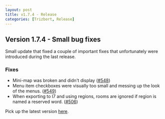 ```yaml
---
layout: post
title: v1.7.4 - Release
categories: [Trizbort, Release]
---
```


## Version 1.7.4 - Small bug fixes

Small update that fixed a couple of important fixes that unfortunately were introduced during the last release.

### Fixes

- Mini-map was broken and didn't display ([#548](https://github.com/JasonLautzenheiser/trizbort/issues/548))
- Menu item checkboxes were visually too small and messing up the look of the menus. ([#549](https://github.com/JasonLautzenheiser/trizbort/issues/549))
- When exporting to I7 and using regions, rooms are ignored if region is named a reserved word. ([#506](https://github.com/JasonLautzenheiser/trizbort/issues/506))

Pick up the latest version [here](https://github.com/JasonLautzenheiser/trizbort/releases/tag/v1.7.4).

